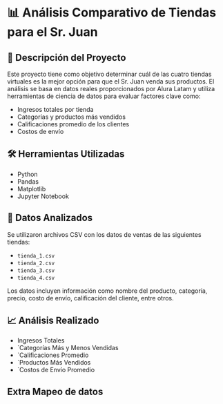 # 📊 Análisis Comparativo de Tiendas para el Sr. Juan

## 🧾 Descripción del Proyecto

Este proyecto tiene como objetivo determinar cuál de las cuatro tiendas virtuales es la mejor opción para que el Sr. Juan venda sus productos. El análisis se basa en datos reales proporcionados por Alura Latam y utiliza herramientas de ciencia de datos para evaluar factores clave como:

- Ingresos totales por tienda
- Categorías y productos más vendidos
- Calificaciones promedio de los clientes
- Costos de envío

## 🛠️ Herramientas Utilizadas

- Python
- Pandas
- Matplotlib
- Jupyter Notebook

## 📂 Datos Analizados

Se utilizaron archivos CSV con los datos de ventas de las siguientes tiendas:

- `tienda_1.csv`
- `tienda_2.csv`
- `tienda_3.csv`
- `tienda_4.csv`

Los datos incluyen información como nombre del producto, categoría, precio, costo de envío, calificación del cliente, entre otros.

## 📈 Análisis Realizado

- Ingresos Totales
- `Categorías Más y Menos Vendidas
- `Calificaciones Promedio
- `Productos Más Vendidos
- `Costos de Envío Promedio

## Extra Mapeo de datos 

